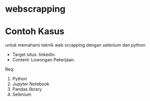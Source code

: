 # webscrapping
# Contoh Kasus

untuk memahami teknik web scrapping dengan selenium dan python 

- Target situs: linkedin.
- Content: Lowongan Pekerjaan.

Req:
1. Python
2. Jupyter Notebook
3. Pandas library
4. Selenium

